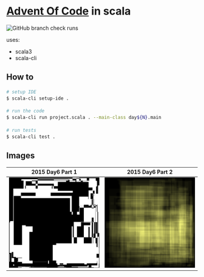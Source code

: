 # [Advent Of Code](https://adventofcode.com) in scala

![GitHub branch check runs](https://img.shields.io/github/check-runs/scarf005/aoc-scala/main?style=for-the-badge&logo=scala&labelColor=%23DC322F&color=%23EEF5EC)

uses:

- scala3
- scala-cli

## How to

```sh
# setup IDE
$ scala-cli setup-ide .

# run the code
$ scala-cli run project.scala . --main-class day${N}.main

# run tests
$ scala-cli test .
```

## Images

|               2015 Day6 Part 1                |                2015 Day6 Part 2                 |
| :-------------------------------------------: | :---------------------------------------------: |
| ![2015 Day6 Part 1](img/2015/day6.part1.webp) | ![2015 Day6 Part 2](./img/2015/day6.part2.webp) |
